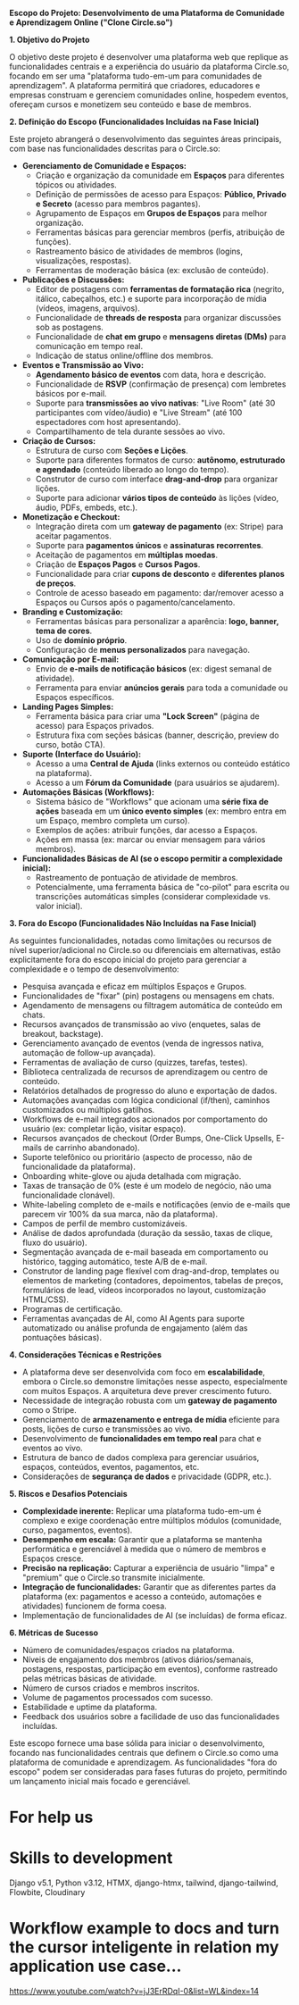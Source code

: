 **Escopo do Projeto: Desenvolvimento de uma Plataforma de Comunidade e Aprendizagem Online ("Clone Circle.so")**

**1. Objetivo do Projeto**

O objetivo deste projeto é desenvolver uma plataforma web que replique as funcionalidades centrais e a experiência do usuário da plataforma Circle.so, focando em ser uma "plataforma tudo-em-um para comunidades de aprendizagem". A plataforma permitirá que criadores, educadores e empresas construam e gerenciem comunidades online, hospedem eventos, ofereçam cursos e monetizem seu conteúdo e base de membros.

**2. Definição do Escopo (Funcionalidades Incluídas na Fase Inicial)**

Este projeto abrangerá o desenvolvimento das seguintes áreas principais, com base nas funcionalidades descritas para o Circle.so:

*   **Gerenciamento de Comunidade e Espaços:**
    *   Criação e organização da comunidade em **Espaços** para diferentes tópicos ou atividades.
    *   Definição de permissões de acesso para Espaços: **Público, Privado e Secreto** (acesso para membros pagantes).
    *   Agrupamento de Espaços em **Grupos de Espaços** para melhor organização.
    *   Ferramentas básicas para gerenciar membros (perfis, atribuição de funções).
    *   Rastreamento básico de atividades de membros (logins, visualizações, respostas).
    *   Ferramentas de moderação básica (ex: exclusão de conteúdo).
*   **Publicações e Discussões:**
    *   Editor de postagens com **ferramentas de formatação rica** (negrito, itálico, cabeçalhos, etc.) e suporte para incorporação de mídia (vídeos, imagens, arquivos).
    *   Funcionalidade de **threads de resposta** para organizar discussões sob as postagens.
    *   Funcionalidade de **chat em grupo** e **mensagens diretas (DMs)** para comunicação em tempo real.
    *   Indicação de status online/offline dos membros.
*   **Eventos e Transmissão ao Vivo:**
    *   **Agendamento básico de eventos** com data, hora e descrição.
    *   Funcionalidade de **RSVP** (confirmação de presença) com lembretes básicos por e-mail.
    *   Suporte para **transmissões ao vivo nativas**: "Live Room" (até 30 participantes com vídeo/áudio) e "Live Stream" (até 100 espectadores com host apresentando).
    *   Compartilhamento de tela durante sessões ao vivo.
*   **Criação de Cursos:**
    *   Estrutura de curso com **Seções e Lições**.
    *   Suporte para diferentes formatos de curso: **autônomo, estruturado e agendado** (conteúdo liberado ao longo do tempo).
    *   Construtor de curso com interface **drag-and-drop** para organizar lições.
    *   Suporte para adicionar **vários tipos de conteúdo** às lições (vídeo, áudio, PDFs, embeds, etc.).
*   **Monetização e Checkout:**
    *   Integração direta com um **gateway de pagamento** (ex: Stripe) para aceitar pagamentos.
    *   Suporte para **pagamentos únicos** e **assinaturas recorrentes**.
    *   Aceitação de pagamentos em **múltiplas moedas**.
    *   Criação de **Espaços Pagos** e **Cursos Pagos**.
    *   Funcionalidade para criar **cupons de desconto** e **diferentes planos de preços**.
    *   Controle de acesso baseado em pagamento: dar/remover acesso a Espaços ou Cursos após o pagamento/cancelamento.
*   **Branding e Customização:**
    *   Ferramentas básicas para personalizar a aparência: **logo, banner, tema de cores**.
    *   Uso de **domínio próprio**.
    *   Configuração de **menus personalizados** para navegação.
*   **Comunicação por E-mail:**
    *   Envio de **e-mails de notificação básicos** (ex: digest semanal de atividade).
    *   Ferramenta para enviar **anúncios gerais** para toda a comunidade ou Espaços específicos.
*   **Landing Pages Simples:**
    *   Ferramenta básica para criar uma **"Lock Screen"** (página de acesso) para Espaços privados.
    *   Estrutura fixa com seções básicas (banner, descrição, preview do curso, botão CTA).
*   **Suporte (Interface do Usuário):**
    *   Acesso a uma **Central de Ajuda** (links externos ou conteúdo estático na plataforma).
    *   Acesso a um **Fórum da Comunidade** (para usuários se ajudarem).
*   **Automações Básicas (Workflows):**
    *   Sistema básico de "Workflows" que acionam uma **série fixa de ações** baseada em um **único evento simples** (ex: membro entra em um Espaço, membro completa um curso).
    *   Exemplos de ações: atribuir funções, dar acesso a Espaços.
    *   Ações em massa (ex: marcar ou enviar mensagem para vários membros).
*   **Funcionalidades Básicas de AI (se o escopo permitir a complexidade inicial):**
    *   Rastreamento de pontuação de atividade de membros.
    *   Potencialmente, uma ferramenta básica de "co-pilot" para escrita ou transcrições automáticas simples (considerar complexidade vs. valor inicial).

**3. Fora do Escopo (Funcionalidades Não Incluídas na Fase Inicial)**

As seguintes funcionalidades, notadas como limitações ou recursos de nível superior/adicional no Circle.so ou diferenciais em alternativas, estão explicitamente fora do escopo inicial do projeto para gerenciar a complexidade e o tempo de desenvolvimento:

*   Pesquisa avançada e eficaz em múltiplos Espaços e Grupos.
*   Funcionalidades de "fixar" (pin) postagens ou mensagens em chats.
*   Agendamento de mensagens ou filtragem automática de conteúdo em chats.
*   Recursos avançados de transmissão ao vivo (enquetes, salas de breakout, backstage).
*   Gerenciamento avançado de eventos (venda de ingressos nativa, automação de follow-up avançada).
*   Ferramentas de avaliação de curso (quizzes, tarefas, testes).
*   Biblioteca centralizada de recursos de aprendizagem ou centro de conteúdo.
*   Relatórios detalhados de progresso do aluno e exportação de dados.
*   Automações avançadas com lógica condicional (if/then), caminhos customizados ou múltiplos gatilhos.
*   Workflows de e-mail integrados acionados por comportamento do usuário (ex: completar lição, visitar espaço).
*   Recursos avançados de checkout (Order Bumps, One-Click Upsells, E-mails de carrinho abandonado).
*   Suporte telefônico ou prioritário (aspecto de processo, não de funcionalidade da plataforma).
*   Onboarding white-glove ou ajuda detalhada com migração.
*   Taxas de transação de 0% (este é um modelo de negócio, não uma funcionalidade clonável).
*   White-labeling completo de e-mails e notificações (envio de e-mails que parecem vir 100% da sua marca, não da plataforma).
*   Campos de perfil de membro customizáveis.
*   Análise de dados aprofundada (duração da sessão, taxas de clique, fluxo do usuário).
*   Segmentação avançada de e-mail baseada em comportamento ou histórico, tagging automático, teste A/B de e-mail.
*   Construtor de landing page flexível com drag-and-drop, templates ou elementos de marketing (contadores, depoimentos, tabelas de preços, formulários de lead, vídeos incorporados no layout, customização HTML/CSS).
*   Programas de certificação.
*   Ferramentas avançadas de AI, como AI Agents para suporte automatizado ou análise profunda de engajamento (além das pontuações básicas).

**4. Considerações Técnicas e Restrições**

*   A plataforma deve ser desenvolvida com foco em **escalabilidade**, embora o Circle.so demonstre limitações nesse aspecto, especialmente com muitos Espaços. A arquitetura deve prever crescimento futuro.
*   Necessidade de integração robusta com um **gateway de pagamento** como o Stripe.
*   Gerenciamento de **armazenamento e entrega de mídia** eficiente para posts, lições de curso e transmissões ao vivo.
*   Desenvolvimento de **funcionalidades em tempo real** para chat e eventos ao vivo.
*   Estrutura de banco de dados complexa para gerenciar usuários, espaços, conteúdos, eventos, pagamentos, etc.
*   Considerações de **segurança de dados** e privacidade (GDPR, etc.).

**5. Riscos e Desafios Potenciais**

*   **Complexidade inerente:** Replicar uma plataforma tudo-em-um é complexo e exige coordenação entre múltiplos módulos (comunidade, curso, pagamentos, eventos).
*   **Desempenho em escala:** Garantir que a plataforma se mantenha performática e gerenciável à medida que o número de membros e Espaços cresce.
*   **Precisão na replicação:** Capturar a experiência de usuário "limpa" e "premium" que o Circle.so transmite inicialmente.
*   **Integração de funcionalidades:** Garantir que as diferentes partes da plataforma (ex: pagamentos e acesso a conteúdo, automações e atividades) funcionem de forma coesa.
*   Implementação de funcionalidades de AI (se incluídas) de forma eficaz.

**6. Métricas de Sucesso**

*   Número de comunidades/espaços criados na plataforma.
*   Níveis de engajamento dos membros (ativos diários/semanais, postagens, respostas, participação em eventos), conforme rastreado pelas métricas básicas de atividade.
*   Número de cursos criados e membros inscritos.
*   Volume de pagamentos processados com sucesso.
*   Estabilidade e uptime da plataforma.
*   Feedback dos usuários sobre a facilidade de uso das funcionalidades incluídas.

Este escopo fornece uma base sólida para iniciar o desenvolvimento, focando nas funcionalidades centrais que definem o Circle.so como uma plataforma de comunidade e aprendizagem. As funcionalidades "fora do escopo" podem ser consideradas para fases futuras do projeto, permitindo um lançamento inicial mais focado e gerenciável.


# For help us
# Skills to development
Django v5.1, Python v3.12, HTMX, django-htmx, tailwind, django-tailwind, Flowbite, Cloudinary

# Workflow example to docs and turn the cursor inteligente in relation my application use case...
https://www.youtube.com/watch?v=jJ3ErRDqI-0&list=WL&index=14